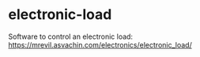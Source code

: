 # electronic-load
Software to control an electronic load: https://mrevil.asvachin.com/electronics/electronic_load/
